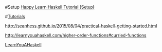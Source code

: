 #Setup
[Happy Learn Haskell Tutorial (Setup)](https://www.youtube.com/watch?v=8dPTG_bxvSI)

#[Tutorials](https://wiki.haskell.org/Tutorials)

http://seanhess.github.io/2015/08/04/practical-haskell-getting-started.html

http://learnyouahaskell.com/higher-order-functions#curried-functions

[LearnYouAHaskell](http://learnyouahaskell.com/chapters)
